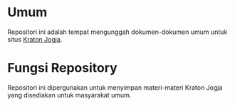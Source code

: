 # Umum

Repositori ini adalah tempat mengunggah dokumen-dokumen umum untuk situs [Kraton Jogja](https://kratonjogja.id).


# Fungsi Repository
Repositori ini dipergunakan untuk menyimpan materi-materi Kraton Jogja yang disediakan untuk masyarakat umum. 